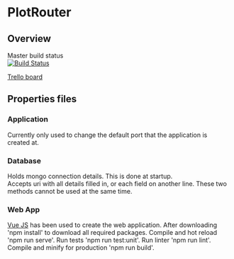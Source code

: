# PlotRouter

## Overview
Master build status
<br/>
[![Build Status](https://semaphoreci.com/api/v1/possiblellama/plotrouter/branches/master/shields_badge.svg)](https://semaphoreci.com/possiblellama/plotrouter)

[Trello board](https://trello.com/b/mEtQHsTR/plot-router)

## Properties files
### Application
Currently only used to change the default port that the application is created at.<br/>

### Database
Holds mongo connection details. This is done at startup.<br/>Accepts uri with all details filled in, or each field on another line. These two methods cannot be used at the same time.

### Web App
[Vue JS](https://vuejs.org/) has been used to create the web application.
After downloading 'npm install' to download all required packages.
Compile and hot reload 'npm run serve'.
Run tests 'npm run test:unit'.
Run linter 'npm run lint'.
Compile and minify for production 'npm run build'.
